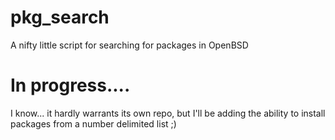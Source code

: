 pkg_search
==========

A nifty little script for searching for packages in OpenBSD

# In progress....

I know... it hardly warrants its own repo, but I'll be adding the ability to install packages from a number delimited list ;)
